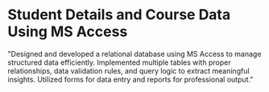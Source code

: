 # Student Details and Course Data Using MS Access
"Designed and developed a relational database using MS Access to manage structured data efficiently. Implemented multiple tables with proper relationships, data validation rules, and query logic to extract meaningful insights. Utilized forms for data entry and reports for professional output."
